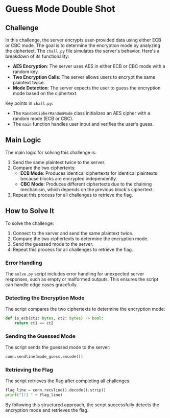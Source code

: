 # Guess Mode Double Shot

## Challenge

In this challenge, the server encrypts user-provided data using either ECB or CBC mode. The goal is to determine the encryption mode by analyzing the ciphertext. The `chall.py` file simulates the server's behavior. Here's a breakdown of its functionality:

- **AES Encryption**: The server uses AES in either ECB or CBC mode with a random key.
- **Two Encryption Calls**: The server allows users to encrypt the same plaintext twice.
- **Mode Detection**: The server expects the user to guess the encryption mode based on the ciphertext.

Key points in `chall.py`:
- The `RandomCipherRandomMode` class initializes an AES cipher with a random mode (ECB or CBC).
- The `main` function handles user input and verifies the user's guess.

## Main Logic

The main logic for solving this challenge is:
1. Send the same plaintext twice to the server.
2. Compare the two ciphertexts:
   - **ECB Mode**: Produces identical ciphertexts for identical plaintexts because blocks are encrypted independently.
   - **CBC Mode**: Produces different ciphertexts due to the chaining mechanism, which depends on the previous block's ciphertext.
3. Repeat this process for all challenges to retrieve the flag.

## How to Solve It

To solve the challenge:
1. Connect to the server and send the same plaintext twice.
2. Compare the two ciphertexts to determine the encryption mode.
3. Send the guessed mode to the server.
4. Repeat this process for all challenges to retrieve the flag.

### Error Handling
The `solve.py` script includes error handling for unexpected server responses, such as empty or malformed outputs. This ensures the script can handle edge cases gracefully.

### Detecting the Encryption Mode
The script compares the two ciphertexts to determine the encryption mode:
````python
def is_ecb(ct1: bytes, ct2: bytes) -> bool:
    return ct1 == ct2
````

### Sending the Guessed Mode
The script sends the guessed mode to the server:
````python
conn.sendline(mode_guess.encode())
````

### Retrieving the Flag
The script retrieves the flag after completing all challenges:
````python
flag_line = conn.recvline().decode().strip()
print("[!] " + flag_line)
````

By following this structured approach, the script successfully detects the encryption mode and retrieves the flag.
